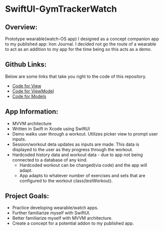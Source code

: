 # SwiftUI-GymTrackerWatch

## Overview:
Prototype wearable(watch-OS app) I designed as a concept companion app to my published app: Iron Journal.
I decided not go the route of a wearable to act as an addition to my app for the time being so this acts as a demo.

## Github Links:
Below are some links that take you right to the code of this repository.
+ [Code for View](https://github.com/JMiller7334/SwiftUI-Fitness-Watch-App/blob/main/MAD257-GymTrackerWatch%20Watch%20App/ContentView.swift)
+ [Code for ViewModel](https://github.com/JMiller7334/SwiftUI-Fitness-Watch-App/blob/main/MAD257-GymTrackerWatch%20Watch%20App/ViewModels/ContentViewModel.swift)
+ [Code for Models](https://github.com/JMiller7334/SwiftUI-Fitness-Watch-App/tree/main/MAD257-GymTrackerWatch%20Watch%20App/Models)

## App Information:
 + MVVM architecture   
 + Written in Swift in Xcode using SwiftUI 
 + Demo walks user through a workout. Utilizes picker view to prompt user inputs.
 + Session/workout deta updates as inputs are made. This data is displayed to the user as they progress through the workout.
 + Hardcoded history data and workout data - due to app not being connected to a database of any kind.
   + Hardcoded workout can be changed(via code) and the app will adapt.
   + App adapts to whatever number of exercises and sets that are configured to the workout class(testWorkout).
  
## Project Goals:
+ Practice developing wearable/watch apps.
+ Further familiarize myself with SwiftUI.
+ Better familiarize myself with MVVM architecture.
+ Create a concept for a potential addon to my published app. 

